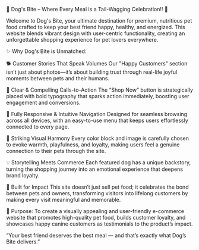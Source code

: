 🐾 Dog's Bite – Where Every Meal is a Tail-Wagging Celebration!! 🐶


Welcome to Dog's Bite, your ultimate destination for premium, nutritious pet food crafted to keep your best friend happy, healthy, and energized. This website blends vibrant design with user-centric functionality, creating an unforgettable shopping experience for pet lovers everywhere.


✨ Why Dog's Bite is Unmatched:

🐕 Customer Stories That Speak Volumes
Our "Happy Customers" section isn’t just about photos—it’s about building trust through real-life joyful moments between pets and their humans.


🎯 Clear & Compelling Calls-to-Action
The “Shop Now” button is strategically placed with bold typography that sparks action immediately, boosting user engagement and conversions.


📱 Fully Responsive & Intuitive Navigation
Designed for seamless browsing across all devices, with an easy-to-use menu that keeps users effortlessly connected to every page.


🎨 Striking Visual Harmony
Every color block and image is carefully chosen to evoke warmth, playfulness, and loyalty, making users feel a genuine connection to their pets through the site.


💡 Storytelling Meets Commerce
Each featured dog has a unique backstory, turning the shopping journey into an emotional experience that deepens brand loyalty.


🚀 Built for Impact
This site doesn’t just sell pet food; it celebrates the bond between pets and owners, transforming visitors into lifelong customers by making every visit meaningful and memorable.




🚀 Purpose:
To create a visually appealing and user-friendly e-commerce website that promotes high-quality pet food, builds customer loyalty, and showcases happy canine customers as testimonials to the product’s impact.



“Your best friend deserves the best meal — and that’s exactly what Dog’s Bite delivers.”

